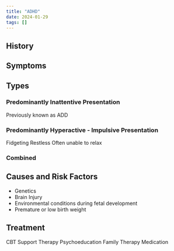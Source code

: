 ```yaml
---
title: "ADHD"
date: 2024-01-29
tags: []
---
```

## History


## Symptoms 


## Types
### Predominantly Inattentive Presentation 
Previously known as ADD

### Predominantly Hyperactive - Impulsive Presentation
Fidgeting
Restless
Often unable to relax

### Combined

## Causes and Risk Factors
- Genetics 
- Brain Injury
- Environmental conditions during fetal development
- Premature or low birth weight

## Treatment
CBT 
Support Therapy
Psychoeducation
Family Therapy
Medication 



